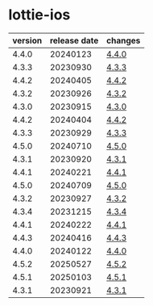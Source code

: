 # lottie-ios	


|version|release date|changes|
|---|---|---|
|4.4.0|20240123|[4.4.0](./4.4.0-20240123.md)|
|4.3.3|20230930|[4.3.3](./4.3.3-20230930.md)|
|4.4.2|20240405|[4.4.2](./4.4.2-20240405.md)|
|4.3.2|20230926|[4.3.2](./4.3.2-20230926.md)|
|4.3.0|20230915|[4.3.0](./4.3.0-20230915.md)|
|4.4.2|20240404|[4.4.2](./4.4.2-20240404.md)|
|4.3.3|20230929|[4.3.3](./4.3.3-20230929.md)|
|4.5.0|20240710|[4.5.0](./4.5.0-20240710.md)|
|4.3.1|20230920|[4.3.1](./4.3.1-20230920.md)|
|4.4.1|20240221|[4.4.1](./4.4.1-20240221.md)|
|4.5.0|20240709|[4.5.0](./4.5.0-20240709.md)|
|4.3.2|20230927|[4.3.2](./4.3.2-20230927.md)|
|4.3.4|20231215|[4.3.4](./4.3.4-20231215.md)|
|4.4.1|20240222|[4.4.1](./4.4.1-20240222.md)|
|4.4.3|20240416|[4.4.3](./4.4.3-20240416.md)|
|4.4.0|20240122|[4.4.0](./4.4.0-20240122.md)|
|4.5.2|20250527|[4.5.2](./4.5.2-20250527.md)|
|4.5.1|20250103|[4.5.1](./4.5.1-20250103.md)|
|4.3.1|20230921|[4.3.1](./4.3.1-20230921.md)|

